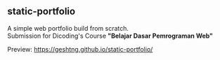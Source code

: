 ## static-portfolio

A simple web portfolio build from scratch.<br>
Submission for Dicoding's Course **"Belajar Dasar Pemrograman Web"**

Preview: https://geshtng.github.io/static-portfolio/
